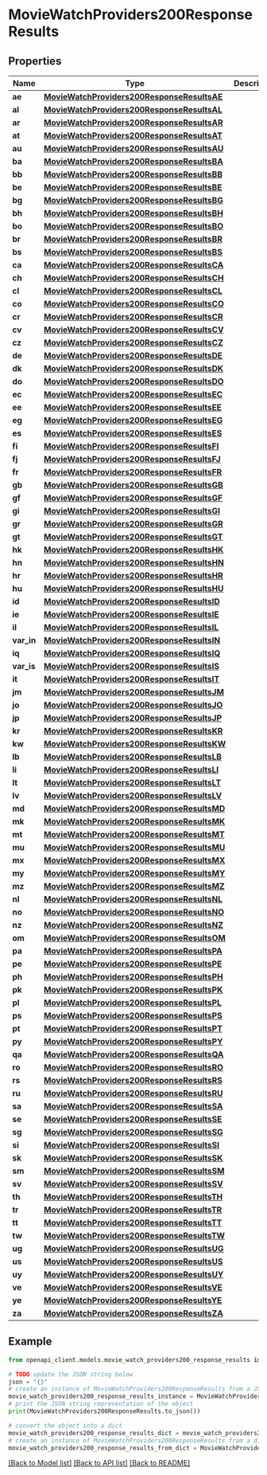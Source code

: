 # MovieWatchProviders200ResponseResults


## Properties

Name | Type | Description | Notes
------------ | ------------- | ------------- | -------------
**ae** | [**MovieWatchProviders200ResponseResultsAE**](MovieWatchProviders200ResponseResultsAE.md) |  | [optional] 
**al** | [**MovieWatchProviders200ResponseResultsAL**](MovieWatchProviders200ResponseResultsAL.md) |  | [optional] 
**ar** | [**MovieWatchProviders200ResponseResultsAR**](MovieWatchProviders200ResponseResultsAR.md) |  | [optional] 
**at** | [**MovieWatchProviders200ResponseResultsAT**](MovieWatchProviders200ResponseResultsAT.md) |  | [optional] 
**au** | [**MovieWatchProviders200ResponseResultsAU**](MovieWatchProviders200ResponseResultsAU.md) |  | [optional] 
**ba** | [**MovieWatchProviders200ResponseResultsBA**](MovieWatchProviders200ResponseResultsBA.md) |  | [optional] 
**bb** | [**MovieWatchProviders200ResponseResultsBB**](MovieWatchProviders200ResponseResultsBB.md) |  | [optional] 
**be** | [**MovieWatchProviders200ResponseResultsBE**](MovieWatchProviders200ResponseResultsBE.md) |  | [optional] 
**bg** | [**MovieWatchProviders200ResponseResultsBG**](MovieWatchProviders200ResponseResultsBG.md) |  | [optional] 
**bh** | [**MovieWatchProviders200ResponseResultsBH**](MovieWatchProviders200ResponseResultsBH.md) |  | [optional] 
**bo** | [**MovieWatchProviders200ResponseResultsBO**](MovieWatchProviders200ResponseResultsBO.md) |  | [optional] 
**br** | [**MovieWatchProviders200ResponseResultsBR**](MovieWatchProviders200ResponseResultsBR.md) |  | [optional] 
**bs** | [**MovieWatchProviders200ResponseResultsBS**](MovieWatchProviders200ResponseResultsBS.md) |  | [optional] 
**ca** | [**MovieWatchProviders200ResponseResultsCA**](MovieWatchProviders200ResponseResultsCA.md) |  | [optional] 
**ch** | [**MovieWatchProviders200ResponseResultsCH**](MovieWatchProviders200ResponseResultsCH.md) |  | [optional] 
**cl** | [**MovieWatchProviders200ResponseResultsCL**](MovieWatchProviders200ResponseResultsCL.md) |  | [optional] 
**co** | [**MovieWatchProviders200ResponseResultsCO**](MovieWatchProviders200ResponseResultsCO.md) |  | [optional] 
**cr** | [**MovieWatchProviders200ResponseResultsCR**](MovieWatchProviders200ResponseResultsCR.md) |  | [optional] 
**cv** | [**MovieWatchProviders200ResponseResultsCV**](MovieWatchProviders200ResponseResultsCV.md) |  | [optional] 
**cz** | [**MovieWatchProviders200ResponseResultsCZ**](MovieWatchProviders200ResponseResultsCZ.md) |  | [optional] 
**de** | [**MovieWatchProviders200ResponseResultsDE**](MovieWatchProviders200ResponseResultsDE.md) |  | [optional] 
**dk** | [**MovieWatchProviders200ResponseResultsDK**](MovieWatchProviders200ResponseResultsDK.md) |  | [optional] 
**do** | [**MovieWatchProviders200ResponseResultsDO**](MovieWatchProviders200ResponseResultsDO.md) |  | [optional] 
**ec** | [**MovieWatchProviders200ResponseResultsEC**](MovieWatchProviders200ResponseResultsEC.md) |  | [optional] 
**ee** | [**MovieWatchProviders200ResponseResultsEE**](MovieWatchProviders200ResponseResultsEE.md) |  | [optional] 
**eg** | [**MovieWatchProviders200ResponseResultsEG**](MovieWatchProviders200ResponseResultsEG.md) |  | [optional] 
**es** | [**MovieWatchProviders200ResponseResultsES**](MovieWatchProviders200ResponseResultsES.md) |  | [optional] 
**fi** | [**MovieWatchProviders200ResponseResultsFI**](MovieWatchProviders200ResponseResultsFI.md) |  | [optional] 
**fj** | [**MovieWatchProviders200ResponseResultsFJ**](MovieWatchProviders200ResponseResultsFJ.md) |  | [optional] 
**fr** | [**MovieWatchProviders200ResponseResultsFR**](MovieWatchProviders200ResponseResultsFR.md) |  | [optional] 
**gb** | [**MovieWatchProviders200ResponseResultsGB**](MovieWatchProviders200ResponseResultsGB.md) |  | [optional] 
**gf** | [**MovieWatchProviders200ResponseResultsGF**](MovieWatchProviders200ResponseResultsGF.md) |  | [optional] 
**gi** | [**MovieWatchProviders200ResponseResultsGI**](MovieWatchProviders200ResponseResultsGI.md) |  | [optional] 
**gr** | [**MovieWatchProviders200ResponseResultsGR**](MovieWatchProviders200ResponseResultsGR.md) |  | [optional] 
**gt** | [**MovieWatchProviders200ResponseResultsGT**](MovieWatchProviders200ResponseResultsGT.md) |  | [optional] 
**hk** | [**MovieWatchProviders200ResponseResultsHK**](MovieWatchProviders200ResponseResultsHK.md) |  | [optional] 
**hn** | [**MovieWatchProviders200ResponseResultsHN**](MovieWatchProviders200ResponseResultsHN.md) |  | [optional] 
**hr** | [**MovieWatchProviders200ResponseResultsHR**](MovieWatchProviders200ResponseResultsHR.md) |  | [optional] 
**hu** | [**MovieWatchProviders200ResponseResultsHU**](MovieWatchProviders200ResponseResultsHU.md) |  | [optional] 
**id** | [**MovieWatchProviders200ResponseResultsID**](MovieWatchProviders200ResponseResultsID.md) |  | [optional] 
**ie** | [**MovieWatchProviders200ResponseResultsIE**](MovieWatchProviders200ResponseResultsIE.md) |  | [optional] 
**il** | [**MovieWatchProviders200ResponseResultsIL**](MovieWatchProviders200ResponseResultsIL.md) |  | [optional] 
**var_in** | [**MovieWatchProviders200ResponseResultsIN**](MovieWatchProviders200ResponseResultsIN.md) |  | [optional] 
**iq** | [**MovieWatchProviders200ResponseResultsIQ**](MovieWatchProviders200ResponseResultsIQ.md) |  | [optional] 
**var_is** | [**MovieWatchProviders200ResponseResultsIS**](MovieWatchProviders200ResponseResultsIS.md) |  | [optional] 
**it** | [**MovieWatchProviders200ResponseResultsIT**](MovieWatchProviders200ResponseResultsIT.md) |  | [optional] 
**jm** | [**MovieWatchProviders200ResponseResultsJM**](MovieWatchProviders200ResponseResultsJM.md) |  | [optional] 
**jo** | [**MovieWatchProviders200ResponseResultsJO**](MovieWatchProviders200ResponseResultsJO.md) |  | [optional] 
**jp** | [**MovieWatchProviders200ResponseResultsJP**](MovieWatchProviders200ResponseResultsJP.md) |  | [optional] 
**kr** | [**MovieWatchProviders200ResponseResultsKR**](MovieWatchProviders200ResponseResultsKR.md) |  | [optional] 
**kw** | [**MovieWatchProviders200ResponseResultsKW**](MovieWatchProviders200ResponseResultsKW.md) |  | [optional] 
**lb** | [**MovieWatchProviders200ResponseResultsLB**](MovieWatchProviders200ResponseResultsLB.md) |  | [optional] 
**li** | [**MovieWatchProviders200ResponseResultsLI**](MovieWatchProviders200ResponseResultsLI.md) |  | [optional] 
**lt** | [**MovieWatchProviders200ResponseResultsLT**](MovieWatchProviders200ResponseResultsLT.md) |  | [optional] 
**lv** | [**MovieWatchProviders200ResponseResultsLV**](MovieWatchProviders200ResponseResultsLV.md) |  | [optional] 
**md** | [**MovieWatchProviders200ResponseResultsMD**](MovieWatchProviders200ResponseResultsMD.md) |  | [optional] 
**mk** | [**MovieWatchProviders200ResponseResultsMK**](MovieWatchProviders200ResponseResultsMK.md) |  | [optional] 
**mt** | [**MovieWatchProviders200ResponseResultsMT**](MovieWatchProviders200ResponseResultsMT.md) |  | [optional] 
**mu** | [**MovieWatchProviders200ResponseResultsMU**](MovieWatchProviders200ResponseResultsMU.md) |  | [optional] 
**mx** | [**MovieWatchProviders200ResponseResultsMX**](MovieWatchProviders200ResponseResultsMX.md) |  | [optional] 
**my** | [**MovieWatchProviders200ResponseResultsMY**](MovieWatchProviders200ResponseResultsMY.md) |  | [optional] 
**mz** | [**MovieWatchProviders200ResponseResultsMZ**](MovieWatchProviders200ResponseResultsMZ.md) |  | [optional] 
**nl** | [**MovieWatchProviders200ResponseResultsNL**](MovieWatchProviders200ResponseResultsNL.md) |  | [optional] 
**no** | [**MovieWatchProviders200ResponseResultsNO**](MovieWatchProviders200ResponseResultsNO.md) |  | [optional] 
**nz** | [**MovieWatchProviders200ResponseResultsNZ**](MovieWatchProviders200ResponseResultsNZ.md) |  | [optional] 
**om** | [**MovieWatchProviders200ResponseResultsOM**](MovieWatchProviders200ResponseResultsOM.md) |  | [optional] 
**pa** | [**MovieWatchProviders200ResponseResultsPA**](MovieWatchProviders200ResponseResultsPA.md) |  | [optional] 
**pe** | [**MovieWatchProviders200ResponseResultsPE**](MovieWatchProviders200ResponseResultsPE.md) |  | [optional] 
**ph** | [**MovieWatchProviders200ResponseResultsPH**](MovieWatchProviders200ResponseResultsPH.md) |  | [optional] 
**pk** | [**MovieWatchProviders200ResponseResultsPK**](MovieWatchProviders200ResponseResultsPK.md) |  | [optional] 
**pl** | [**MovieWatchProviders200ResponseResultsPL**](MovieWatchProviders200ResponseResultsPL.md) |  | [optional] 
**ps** | [**MovieWatchProviders200ResponseResultsPS**](MovieWatchProviders200ResponseResultsPS.md) |  | [optional] 
**pt** | [**MovieWatchProviders200ResponseResultsPT**](MovieWatchProviders200ResponseResultsPT.md) |  | [optional] 
**py** | [**MovieWatchProviders200ResponseResultsPY**](MovieWatchProviders200ResponseResultsPY.md) |  | [optional] 
**qa** | [**MovieWatchProviders200ResponseResultsQA**](MovieWatchProviders200ResponseResultsQA.md) |  | [optional] 
**ro** | [**MovieWatchProviders200ResponseResultsRO**](MovieWatchProviders200ResponseResultsRO.md) |  | [optional] 
**rs** | [**MovieWatchProviders200ResponseResultsRS**](MovieWatchProviders200ResponseResultsRS.md) |  | [optional] 
**ru** | [**MovieWatchProviders200ResponseResultsRU**](MovieWatchProviders200ResponseResultsRU.md) |  | [optional] 
**sa** | [**MovieWatchProviders200ResponseResultsSA**](MovieWatchProviders200ResponseResultsSA.md) |  | [optional] 
**se** | [**MovieWatchProviders200ResponseResultsSE**](MovieWatchProviders200ResponseResultsSE.md) |  | [optional] 
**sg** | [**MovieWatchProviders200ResponseResultsSG**](MovieWatchProviders200ResponseResultsSG.md) |  | [optional] 
**si** | [**MovieWatchProviders200ResponseResultsSI**](MovieWatchProviders200ResponseResultsSI.md) |  | [optional] 
**sk** | [**MovieWatchProviders200ResponseResultsSK**](MovieWatchProviders200ResponseResultsSK.md) |  | [optional] 
**sm** | [**MovieWatchProviders200ResponseResultsSM**](MovieWatchProviders200ResponseResultsSM.md) |  | [optional] 
**sv** | [**MovieWatchProviders200ResponseResultsSV**](MovieWatchProviders200ResponseResultsSV.md) |  | [optional] 
**th** | [**MovieWatchProviders200ResponseResultsTH**](MovieWatchProviders200ResponseResultsTH.md) |  | [optional] 
**tr** | [**MovieWatchProviders200ResponseResultsTR**](MovieWatchProviders200ResponseResultsTR.md) |  | [optional] 
**tt** | [**MovieWatchProviders200ResponseResultsTT**](MovieWatchProviders200ResponseResultsTT.md) |  | [optional] 
**tw** | [**MovieWatchProviders200ResponseResultsTW**](MovieWatchProviders200ResponseResultsTW.md) |  | [optional] 
**ug** | [**MovieWatchProviders200ResponseResultsUG**](MovieWatchProviders200ResponseResultsUG.md) |  | [optional] 
**us** | [**MovieWatchProviders200ResponseResultsUS**](MovieWatchProviders200ResponseResultsUS.md) |  | [optional] 
**uy** | [**MovieWatchProviders200ResponseResultsUY**](MovieWatchProviders200ResponseResultsUY.md) |  | [optional] 
**ve** | [**MovieWatchProviders200ResponseResultsVE**](MovieWatchProviders200ResponseResultsVE.md) |  | [optional] 
**ye** | [**MovieWatchProviders200ResponseResultsYE**](MovieWatchProviders200ResponseResultsYE.md) |  | [optional] 
**za** | [**MovieWatchProviders200ResponseResultsZA**](MovieWatchProviders200ResponseResultsZA.md) |  | [optional] 

## Example

```python
from openapi_client.models.movie_watch_providers200_response_results import MovieWatchProviders200ResponseResults

# TODO update the JSON string below
json = "{}"
# create an instance of MovieWatchProviders200ResponseResults from a JSON string
movie_watch_providers200_response_results_instance = MovieWatchProviders200ResponseResults.from_json(json)
# print the JSON string representation of the object
print(MovieWatchProviders200ResponseResults.to_json())

# convert the object into a dict
movie_watch_providers200_response_results_dict = movie_watch_providers200_response_results_instance.to_dict()
# create an instance of MovieWatchProviders200ResponseResults from a dict
movie_watch_providers200_response_results_from_dict = MovieWatchProviders200ResponseResults.from_dict(movie_watch_providers200_response_results_dict)
```
[[Back to Model list]](../README.md#documentation-for-models) [[Back to API list]](../README.md#documentation-for-api-endpoints) [[Back to README]](../README.md)


